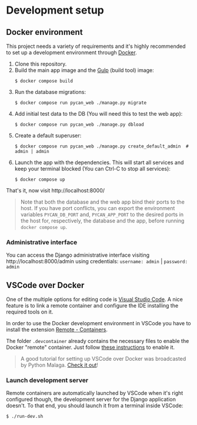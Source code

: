 # Development setup

## Docker environment

This project needs a variety of requirements and it's highly recommended to set up a development environment through [Docker](https://www.docker.com/).

1. Clone this repository.
2. Build the main app image and the [Gulp](https://gulpjs.com/) (build tool) image:
   ```console
   $ docker compose build
   ```
3. Run the database migrations:
   ```console
   $ docker compose run pycan_web ./manage.py migrate
   ```
4. Add initial test data to the DB (You will need this to test the web app):
   ```console
   $ docker compose run pycan_web ./manage.py dbload
   ```
5. Create a default superuser:
   ```console
   $ docker compose run pycan_web ./manage.py create_default_admin  # admin | admin
   ```
6. Launch the app with the dependencies. This will start all services and keep your terminal blocked (You can Ctrl-C to stop all services):
   ```console
   $ docker compose up
   ```

That's it, now visit http://localhost:8000/

> Note that both the database and the web app bind their ports to the host. If you have port conflicts, you can export the environment variables `PYCAN_DB_PORT` and, `PYCAN_APP_PORT` to the desired ports in the host for, respectively, the database and the app, before running `docker compose up`.

### Administrative interface

You can access the Django administrative interface visiting http://localhost:8000/admin using credentials: `username: admin` | `password: admin`

## VSCode over Docker

One of the multiple options for editing code is [Visual Studio Code](https://code.visualstudio.com/). A nice feature is to link a remote container and configure the IDE installing the required tools on it.

In order to use the Docker development environment in VSCode you have to install the extension [Remote - Containers](https://marketplace.visualstudio.com/items?itemName=ms-vscode-remote.remote-containers).

The folder `.devcontainer` already contains the necessary files to enable the Docker "remote" container. Just follow [these instructions](https://code.visualstudio.com/docs/remote/containers) to enable it.

> A good tutorial for setting up VSCode over Docker was broadcasted by Python Malaga. [Check it out](https://www.youtube.com/watch?v=mxpq0ntJ8T8)!

### Launch development server

Remote containers are automatically launched by VSCode when it's right configured though, the development server for the Django application doesn't. To that end, you should launch it from a terminal inside VSCode:

```console
$ ./run-dev.sh
```
